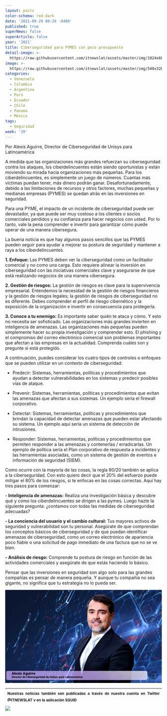 ```yaml
---
layout: posts
color-schema: red-dark
date: '2021-09-29 09:29 -0400'
published: true
superNews: false
superArticle: false
year: '2021'
title: Ciberseguridad para PYMES con poco presupuesto
detail-image: >-
  https://raw.githubusercontent.com/itnewslat/assets/master/img/1024x680/Alexis-Aguirre-g.jpg
image: >-
  https://raw.githubusercontent.com/itnewslat/assets/master/img/540x320/Alexis-Aguirre-p.jpg
categories:
  - Venezuela
  - Colombia
  - Argentina
  - Perú
  - Ecuador
  - Chile
  - Panama
  - Mexico
tags:
  - Seguridad
week: '39'
---
```



Por Alexis Aguirre, Director de Ciberseguridad de Unisys para Latinoamérica

A medida que las organizaciones más grandes refuerzan su ciberseguridad contra los ataques, los ciberdelincuentes están siendo oportunistas y están moviendo su mirada hacia organizaciones más pequeñas. Para los ciberdelincuentes, es simplemente un juego de números. Cuantas más víctimas puedan tener, más dinero podrán ganar. Desafortunadamente, debido a las limitaciones de recursos y otros factores, muchas pequeñas y medianas empresas (PYMES) se quedan atrás en las inversiones en seguridad.

Para una PYME, el impacto de un incidente de ciberseguridad puede ser devastador, ya que puede ser muy costoso a los clientes o socios comerciales perdidos y su confianza para hacer negocios con usted. Por lo tanto, vale la pena comprender e invertir para garantizar cómo puede operar de una manera cibersegura.

La buena noticia es que hay algunos pasos sencillos que las PYMES pueden seguir para ayudar a mejorar su postura de seguridad y mantener a raya a los ciberdelincuentes.

**1.     Enfoque:** Las PYMES deben ver la ciberseguridad como un facilitador comercial y no como una carga. Esto requiere alinear la inversión en ciberseguridad con las iniciativas comerciales clave y asegurarse de que está realizando negocios de una manera cibersegura.

**2.     Gestión de riesgos:** La gestión de riesgos es clave para la supervivencia empresarial. Entendemos la necesidad de la gestión de riesgos financieros y la gestión de riesgos legales; la gestión de riesgos de ciberseguridad no es diferente. Debes comprender el perfil de riesgo cibernético y la exposición de la organización e invertir en consecuencia para protegerla. 

**3.     Conoce a tu enemigo:** Es importante saber quién te ataca y cómo. Y esto no necesita ser sofisticado. Las organizaciones más grandes invierten en inteligencia de amenazas. Las organizaciones más pequeñas pueden simplemente hacer su propia investigación y comprender esto. El phishing y el compromiso del correo electrónico comercial son problemas importantes que afectan a las empresas en la actualidad. Comprenda cuáles son y pregunte si está protegido.

A continuación, puedes considerar los cuatro tipos de controles o enfoques que se pueden utilizar en un contexto de ciberseguridad:

- Predecir: Sistemas, herramientas, políticas y procedimientos que ayudan a detectar vulnerabilidades en los sistemas y predecir posibles vías de ataque.

- Prevenir: Sistemas, herramientas, políticas y procedimientos que evitan las amenazas que afectan a sus sistemas. Un ejemplo sería el firewall corporativo.

- Detectar: Sistemas, herramientas, políticas y procedimientos que brindan la capacidad de detectar amenazas que pueden estar afectando su sistema. Un ejemplo aquí sería un sistema de detección de intrusiones.

- Responder: Sistemas, herramientas, políticas y procedimientos que permiten responder a las amenazas y contenerlas / erradicarlas. Un ejemplo de política sería el Plan corporativo de respuesta a incidentes y las herramientas asociadas, como un sistema de gestión de eventos e información de seguridad (SIEM).


Como ocurre con la mayoría de las cosas, la regla 80/20 también se aplica a la ciberseguridad. Con esto quiero decir que el 20% del esfuerzo puede mitigar el 80% de los riesgos, si te enfocas en las cosas correctas. Aquí hay tres pasos para comenzar:

**- Inteligencia de amenazas:** Realiza una investigación básica y descubre qué y cómo los ciberdelincuentes se dirigen a las pymes. Luego hazte la siguiente pregunta: ¿contamos con todas las medidas de ciberseguridad adecuadas?


**- La conciencia del usuario y el cambio cultural:** Tus mayores activos de seguridad y vulnerabilidad son tu personal. Asegúrate de que comprendan los conceptos básicos de ciberseguridad y de que puedan identificar amenazas de ciberseguridad, como un correo electrónico de apariencia poco fiable o una solicitud de pago inmediato de una factura que no se ve bien.


**- Análisis de riesgo:** Comprende tu postura de riesgo en función de las actividades comerciales y asegúrate de que estás haciendo lo básico.


Pensar que las inversiones en seguridad son algo solo para las grandes compañías es pensar de manera pequeña. Y aunque tu compañía no sea gigante, no significa que tu estrategia no lo pueda ser. 

![](https://raw.githubusercontent.com/itnewslat/assets/master/img/540x320/Alexis-Aguirre-p.jpg)

<table style="height: 42px;" width="569">
<tbody>
<tr>
<td style="text-align: justify;"><sub><strong>Nuestras noticias también son publicadas a través de nuestra cuenta en Twitter <a href="https://twitter.com/itnewslat?lang=es">@ITNEWSLAT</a> y en la aplicación <a href="https://squidapp.co/en/">SQUID</a></strong></sub></td>
</tr>
</tbody>
</table>

<img src="https://tracker.metricool.com/c3po.jpg?hash=56f88a41e39ab42c063cc51676587a04"/>